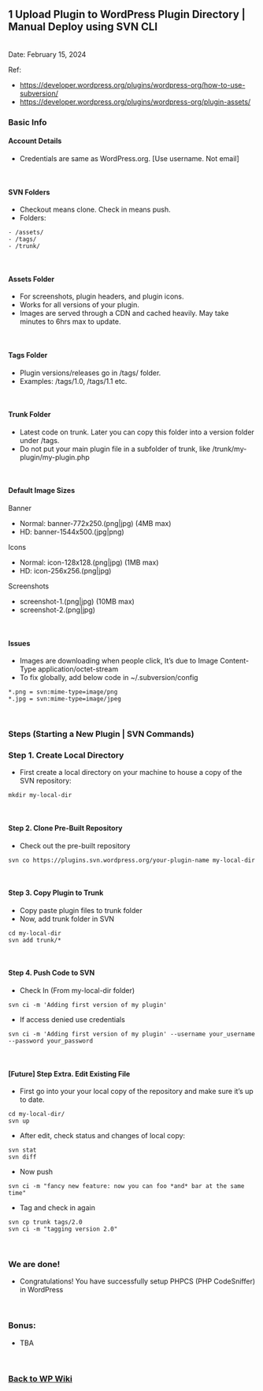 ## 1 Upload Plugin to WordPress Plugin Directory | Manual Deploy using SVN CLI

<br/>Date: February 15, 2024 <br/>

Ref:
- https://developer.wordpress.org/plugins/wordpress-org/how-to-use-subversion/
- https://developer.wordpress.org/plugins/wordpress-org/plugin-assets/

### Basic Info
#### Account Details
- Credentials are same as WordPress.org. [Use username. Not email]

<br>

#### SVN Folders
- Checkout means clone. Check in means push.
- Folders: 
```
- /assets/
- /tags/
- /trunk/
```

<br>

#### Assets Folder
- For screenshots, plugin headers, and plugin icons.
- Works for all versions of your plugin. 
- Images are served through a CDN and cached heavily. May take minutes to 6hrs max to update.

<br>

#### Tags Folder
- Plugin versions/releases go in /tags/ folder. 
- Examples: /tags/1.0, /tags/1.1 etc.

<br>

#### Trunk Folder
- Latest code on trunk. Later you can copy this folder into a version folder under /tags.
- Do not put your main plugin file in a subfolder of trunk, like /trunk/my-plugin/my-plugin.php

<br>

#### Default Image Sizes
Banner
- Normal: banner-772x250.(png|jpg) (4MB max)
- HD: banner-1544x500.(jpg|png)

Icons
- Normal: icon-128x128.(png|jpg) (1MB max)
- HD: icon-256x256.(png|jpg)

Screenshots
- screenshot-1.(png|jpg) (10MB max)
- screenshot-2.(png|jpg)

<br>

#### Issues
- Images are downloading when people click, It’s due to Image Content-Type application/octet-stream
- To fix globally, add below code in ~/.subversion/config
```
*.png = svn:mime-type=image/png
*.jpg = svn:mime-type=image/jpeg
```

<br>


### Steps (Starting a New Plugin | SVN Commands)

### Step 1. Create Local Directory
- First create a local directory on your machine to house a copy of the SVN repository: 
```
mkdir my-local-dir
```

<br>


#### Step 2. Clone Pre-Built Repository
- Check out the pre-built repository
```
svn co https://plugins.svn.wordpress.org/your-plugin-name my-local-dir
```

<br>

#### Step 3. Copy Plugin to Trunk
- Copy paste plugin files to trunk folder
- Now, add trunk folder in SVN 
```
cd my-local-dir
svn add trunk/*
```

<br>

#### Step 4. Push Code to SVN
- Check In (From my-local-dir folder)
```
svn ci -m 'Adding first version of my plugin'
```
- If access denied use credentials
```
svn ci -m 'Adding first version of my plugin' --username your_username --password your_password
```
<br>

#### [Future] Step Extra. Edit Existing File
- First go into your your local copy of the repository and make sure it’s up to date.
```
cd my-local-dir/
svn up
```
- After edit, check status and changes of local copy:
```
svn stat
svn diff
```
- Now push
```
svn ci -m "fancy new feature: now you can foo *and* bar at the same time"
```
- Tag and check in again
```
svn cp trunk tags/2.0
svn ci -m "tagging version 2.0"
```

<br>

### We are done!

- Congratulations! You have successfully setup PHPCS (PHP CodeSniffer) in WordPress 

<br>


### Bonus:
- TBA

<br>


### <a href='https://github.com/nhrrob/wpwiki'>Back to WP Wiki</a>